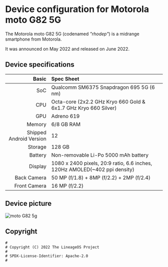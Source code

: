Device configuration for Motorola moto G82 5G
=========================================

The Motorola moto G82 5G (codenamed _"rhodep"_) is a midrange smartphone from Motorola.

It was announced on May 2022 and released on June 2022.

## Device specifications

Basic   | Spec Sheet
-------:|:-------------------------
SoC     | Qualcomm SM6375 Snapdragon 695 5G (6 nm)
CPU     | Octa-core (2x2.2 GHz Kryo 660 Gold & 6x1.7 GHz Kryo 660 Silver)
GPU     | Adreno 619
Memory  | 6/8 GB RAM
Shipped Android Version | 12
Storage | 128 GB
Battery | Non-removable Li-Po 5000 mAh battery
Display | 1080 x 2400 pixels, 20:9 ratio, 6.6 inches, 120Hz AMOLED(~402 ppi density)
Back Camera  | 50 MP (f/1.8) + 8MP (f/2.2) + 2MP (f/2.4)
Front Camera  | 16 MP (f/2.2)

## Device picture
![moto G82 5g](https://motorolain.vtexassets.com/arquivos/ids/157314-1200-auto?width=1200&height=auto&aspect=true "moto G82 5g")


## Copyright

```
#
# Copyright (C) 2022 The LineageOS Project
#
# SPDX-License-Identifier: Apache-2.0
#
